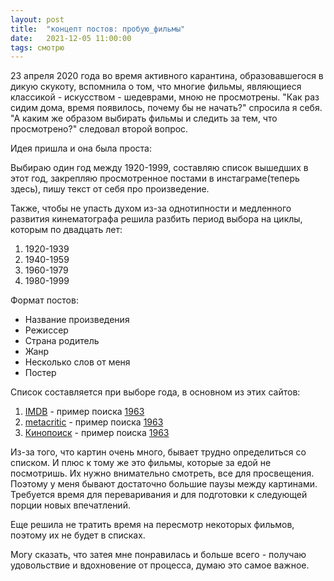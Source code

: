 ```yaml
---
layout: post
title:  "концепт постов: пробую_фильмы"
date:   2021-12-05 11:00:00
tags: смотрю
---
```


23 апреля 2020 года во время активного карантина, образовавшегося в дикую скукоту, вспомнила о том, что многие фильмы, являющиеся классикой - искусством - шедеврами, мною не просмотрены. 
"Как раз сидим дома, время появилось, почему бы не начать?" спросила я себя. 
"А каким же образом выбирать фильмы и следить за тем, что просмотрено?" следовал второй вопрос.

Идея пришла и она была проста: 

Выбираю один год между 1920-1999, составляю список вышедших в этот год, закрепляю просмотренное постами в инстаграме(теперь здесь), пишу текст от себя про произведение.

Также, чтобы не упасть духом из-за однотипности и медленного развития кинематографа решила разбить период выбора на циклы, которым по двадцать лет: 
1. 1920-1939
2. 1940-1959
3. 1960-1979
4. 1980-1999

Формат постов:
- Название произведения
- Режиссер
- Страна родитель
- Жанр
- Несколько слов от меня
- Постер

Список составляется при выборе года, в основном из этих сайтов:
1. [IMDB](https://www.imdb.com/?ref_=nv_home) - пример поиска [1963](https://www.imdb.com/search/title/?title_type=feature,tv_movie,tv_special,documentary,short,tv_short&release_date=1963-01-01,1963-12-31&sort=num_votes,desc)
2. [metacritic](https://www.metacritic.com/) - пример поиска [1963](https://www.metacritic.com/browse/movies/score/metascore/year/filtered?year_selected=1963&sort=desc&view=detailed)
3. [Кинопоиск](https://www.kinopoisk.ru/) - пример поиска [1963](https://www.kinopoisk.ru/lists/navigator/1963/?quick_filters=films&tab=all)

Из-за того, что картин очень много, бывает трудно определиться со списком. И плюс к тому же это фильмы, которые за едой не посмотришь. Их нужно внимательно смотреть, все для просвещения. Поэтому у меня бывают достаточно большие паузы между картинами. Требуется время для переваривания и для подготовки к следующей порции новых впечатлений.

Еще решила не тратить время на пересмотр некоторых фильмов, поэтому их не будет в списках.

Могу сказать, что затея мне понравилась и больше всего - получаю удовольствие и вдохновение от процесса, думаю это самое важное.
